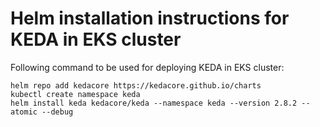 # Helm installation instructions for KEDA in EKS cluster

Following command to be used for deploying KEDA in EKS cluster:

```
helm repo add kedacore https://kedacore.github.io/charts
kubectl create namespace keda
helm install keda kedacore/keda --namespace keda --version 2.8.2 --atomic --debug
```
